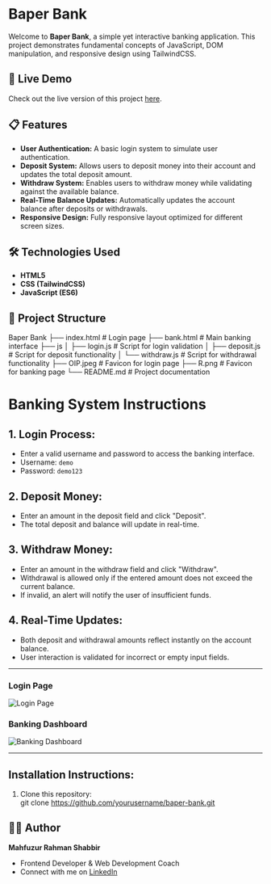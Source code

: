# Baper Bank

Welcome to **Baper Bank**, a simple yet interactive banking application. This project demonstrates fundamental concepts of JavaScript, DOM manipulation, and responsive design using TailwindCSS.

## 🚀 Live Demo
Check out the live version of this project [here](https://baper-bank-eta.vercel.app/).

## 📋 Features
- **User Authentication:** A basic login system to simulate user authentication.
- **Deposit System:** Allows users to deposit money into their account and updates the total deposit amount.
- **Withdraw System:** Enables users to withdraw money while validating against the available balance.
- **Real-Time Balance Updates:** Automatically updates the account balance after deposits or withdrawals.
- **Responsive Design:** Fully responsive layout optimized for different screen sizes.

## 🛠️ Technologies Used
- **HTML5**
- **CSS (TailwindCSS)**
- **JavaScript (ES6)**

## 📂 Project Structure
Baper Bank
├── index.html            # Login page
├── bank.html             # Main banking interface
├── js
│   ├── login.js          # Script for login validation
│   ├── deposit.js        # Script for deposit functionality
│   └── withdraw.js       # Script for withdrawal functionality
├── OIP.jpeg              # Favicon for login page
├── R.png                 # Favicon for banking page
└── README.md             # Project documentation


# Banking System Instructions

## 1. **Login Process:**
   - Enter a valid username and password to access the banking interface.
   - Username: `demo`
   - Password: `demo123`

## 2. **Deposit Money:**
   - Enter an amount in the deposit field and click "Deposit".
   - The total deposit and balance will update in real-time.

## 3. **Withdraw Money:**
   - Enter an amount in the withdraw field and click "Withdraw".
   - Withdrawal is allowed only if the entered amount does not exceed the current balance.
   - If invalid, an alert will notify the user of insufficient funds.

## 4. **Real-Time Updates:**
   - Both deposit and withdrawal amounts reflect instantly on the account balance.
   - User interaction is validated for incorrect or empty input fields.

---

### Login Page
<img src="path/to/login-page-screenshot.png" alt="Login Page" />

### Banking Dashboard
<img src="https://prnt.sc/1THamACwvGac" alt="Banking Dashboard" />

---

## Installation Instructions:

1. Clone this repository:  
   git clone https://github.com/yourusername/baper-bank.git


## 👨‍💻 Author

**Mahfuzur Rahman Shabbir**  
- Frontend Developer & Web Development Coach  
- Connect with me on [LinkedIn](https://www.linkedin.com/in/mahfuzurrahmanshabbir/)

